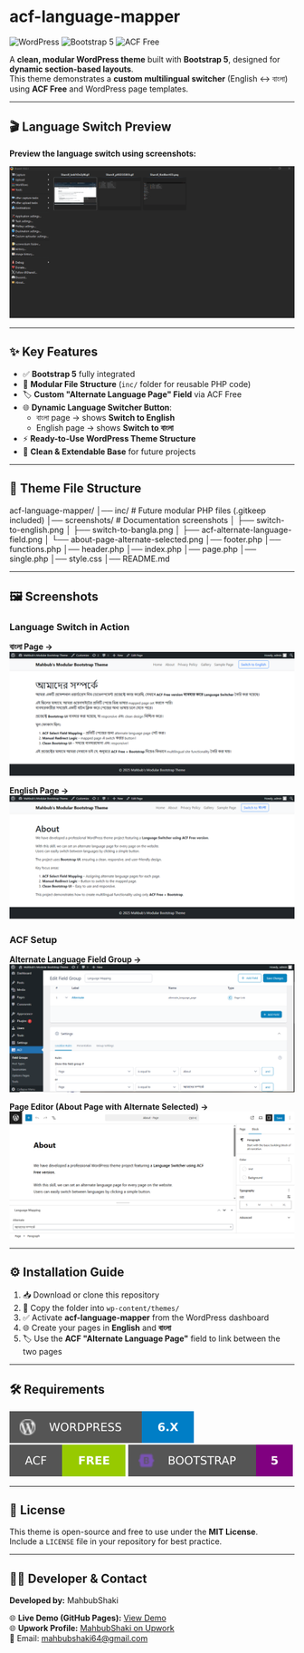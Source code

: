 # acf-language-mapper

![WordPress](https://img.shields.io/badge/WordPress-6.x-blue?style=for-the-badge&logo=wordpress)
![Bootstrap 5](https://img.shields.io/badge/Bootstrap-5-purple?style=for-the-badge&logo=bootstrap)
![ACF Free](https://img.shields.io/badge/ACF-Free-green?style=for-the-badge&logo=advanced-custom-fields)

A **clean, modular WordPress theme** built with **Bootstrap 5**, designed for **dynamic section-based layouts**.  
This theme demonstrates a **custom multilingual switcher** (English ↔ বাংলা) using **ACF Free** and WordPress page templates.

---

## 🎬 Language Switch Preview

**Preview the language switch using screenshots:**  

![Language Switch Demo](screenshots/demo-language-switch.gif)

---
 
## ✨ Key Features

- ✅ **Bootstrap 5** fully integrated  
- 🧩 **Modular File Structure** (`inc/` folder for reusable PHP code)  
- 🏷️ **Custom "Alternate Language Page" Field** via ACF Free  
- 🌐 **Dynamic Language Switcher Button**:  
  - বাংলা page → shows **Switch to English**  
  - English page → shows **Switch to বাংলা**  
- ⚡ **Ready-to-Use WordPress Theme Structure**  
- 🔧 **Clean & Extendable Base** for future projects  

---

## 📂 Theme File Structure

acf-language-mapper/
│── inc/ # Future modular PHP files (.gitkeep included)
│── screenshots/ # Documentation screenshots
│ ├── switch-to-english.png
│ ├── switch-to-bangla.png
│ ├── acf-alternate-language-field.png
│ └── about-page-alternate-selected.png
│── footer.php
│── functions.php
│── header.php
│── index.php
│── page.php
│── single.php
│── style.css
│── README.md

---

## 🖼️ Screenshots

### Language Switch in Action
**বাংলা Page →**  
![Switch to English](screenshots/switch-to-english.png)

**English Page →**  
![Switch to বাংলা](screenshots/switch-to-bangla.png)

### ACF Setup
**Alternate Language Field Group →**  
![ACF Field](screenshots/acf-alternate-language-field.png)

**Page Editor (About Page with Alternate Selected) →**  
![About Page Alternate](screenshots/about-page-alternate-selected.png)

---

## ⚙️ Installation Guide

1. 📥 Download or clone this repository  
2. 📂 Copy the folder into `wp-content/themes/`  
3. ✅ Activate **acf-language-mapper** from the WordPress dashboard  
4. 🌐 Create your pages in **English** and **বাংলা**  
5. 🏷️ Use the **ACF "Alternate Language Page"** field to link between the two pages  

---

## 🛠️ Requirements

![WordPress 6.0+](screenshots/wordpress-6.svg)
![Advanced Custom Fields (ACF Free)](screenshots/acf-free-green.svg)
![Bootstrap 5](screenshots/bootstrap-5-purple.svg)

---

## 📜 License

This theme is open-source and free to use under the **MIT License**.  
Include a `LICENSE` file in your repository for best practice.

---

## 👨‍💻 Developer & Contact

**Developed by:** MahbubShaki  

🌐 **Live Demo (GitHub Pages):** [View Demo](https://mahbub-shaki.github.io/acf-language-mapper)  
🌐 **Upwork Profile:** [MahbubShaki on Upwork](https://www.upwork.com/freelancers/~015df70a23d7f58180)  
📧 Email: mahbubshaki64@gmail.com
